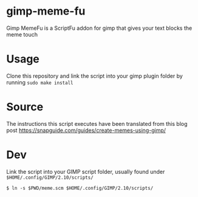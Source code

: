 # gimp-meme-fu

Gimp MemeFu is a ScriptFu addon for gimp that gives your text blocks the meme touch

# Usage

Clone this repository and link the script into your gimp plugin folder by running `sudo make install`

# Source

The instructions this script executes have been translated from this blog post https://snapguide.com/guides/create-memes-using-gimp/

# Dev

Link the script into your GIMP script folder, usually found under `$HOME/.config/GIMP/2.10/scripts/`

```console
$ ln -s $PWD/meme.scm $HOME/.config/GIMP/2.10/scripts/
```
